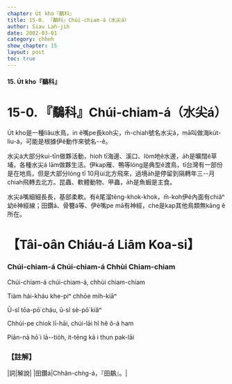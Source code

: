 ```yaml
---
chapter: U̍t kho『鷸科』
title: 15-0. 『鷸科』Chúi-chiam-á（水尖á）
author: Siau Lah-jih
date: 2002-03-01
category: chheh
show_chapter: 15
layout: post
toc: true
---
```


#### 15. U̍t kho『鷸科』

# 15-0. 『鷸科』Chúi-chiam-á（水尖á）


U̍t kho是一種liâu水鳥，in ê嘴pe長koh尖，m̄-chiah號名水尖á，mā叫做海ku̍t-liu-á，可能是根據伊ê動作來號名--ê。

水尖á大部分kui-tīn做夥活動，hioh tī海邊、溪口、lòm地ê水邊，a̍h是曠闊ê草埔，各種水尖á lām做夥生活。伊kap雁、鴨等lóng是典型ê渡鳥，tī台灣有一部份是在地鳥，但是大部分lóng tī 10月ùi北方飛來，過境a̍h是停留到隔轉年三--月chiah飛轉去北方。昆蟲、軟體動物、甲蟲，a̍h是魚蝦是主食。

水尖á嘴細細長長，基部柔軟。有ê尾溜tēng-khok-khok，m̄-koh伊ê內面有chiâⁿ幼ê神經線；田鑽á、骨簪á等、伊ê嘴pe mā有神經，che是kap其他鳥類無kāng ê所在。


# 【Tâi-oân Chiáu-á Liām Koa-si】

### **Chúi-chiam-á Chúi-chiam-á Chhùi Chiam-chiam**

Chúi-chiam-á chúi-chiam-á, chhùi chiam-chiam

Tiàm hái-kháu khe-piⁿ chhōe mi̍h-kiāⁿ

Ū-sî tōa-pō͘ cháu, ū-sî sè-pō͘ kiâⁿ

Chhùi-pe chiok lī-hāi, chúi-lāi hî hê ô-á ham

Piān-nā hō͘ i lā--tio̍h, it-tēng kā i thun pak-lāi




### 【註解】

|詞|解說|
|田鑽á|Chhân-chǹg-á，『田鷸』。|

